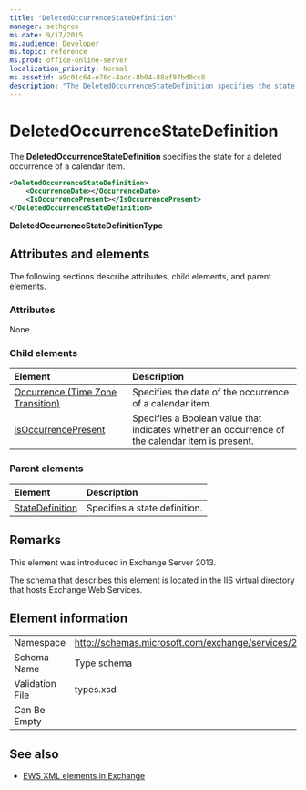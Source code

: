 ```yaml
---
title: "DeletedOccurrenceStateDefinition"
manager: sethgros
ms.date: 9/17/2015
ms.audience: Developer
ms.topic: reference
ms.prod: office-online-server
localization_priority: Normal
ms.assetid: a9c01c64-e76c-4adc-8b04-88af97bd0cc8
description: "The DeletedOccurrenceStateDefinition specifies the state for a deleted occurrence of a calendar item."
---
```


# DeletedOccurrenceStateDefinition

The **DeletedOccurrenceStateDefinition** specifies the state for a deleted occurrence of a calendar item. 
  
```XML
<DeletedOccurrenceStateDefinition>
    <OccurrenceDate></OccurrenceDate>
    <IsOccurrencePresent></IsOccurrencePresent>
</DeletedOccurrenceStateDefinition>
```

 **DeletedOccurrenceStateDefinitionType**
## Attributes and elements

The following sections describe attributes, child elements, and parent elements.
  
### Attributes

None.
  
### Child elements

|**Element**|**Description**|
|:-----|:-----|
|[Occurrence (Time Zone Transition)](occurrence-time-zone-transition.md) <br/> |Specifies the date of the occurrence of a calendar item.  <br/> |
|[IsOccurrencePresent](isoccurrencepresent.md) <br/> |Specifies a Boolean value that indicates whether an occurrence of the calendar item is present.  <br/> |
   
### Parent elements

|**Element**|**Description**|
|:-----|:-----|
|[StateDefinition](statedefinition.md) <br/> |Specifies a state definition.  <br/> |
   
## Remarks

This element was introduced in Exchange Server 2013.
  
The schema that describes this element is located in the IIS virtual directory that hosts Exchange Web Services.
  
## Element information

|||
|:-----|:-----|
|Namespace  <br/> |http://schemas.microsoft.com/exchange/services/2006/types  <br/> |
|Schema Name  <br/> |Type schema  <br/> |
|Validation File  <br/> |types.xsd  <br/> |
|Can Be Empty  <br/> ||
   
## See also

- [EWS XML elements in Exchange](ews-xml-elements-in-exchange.md)

